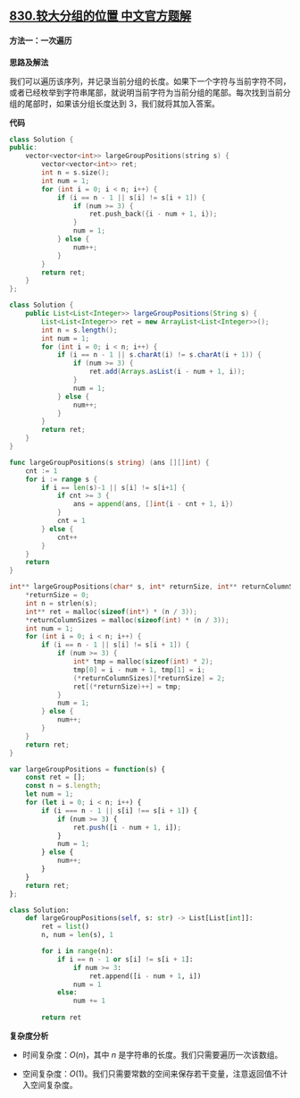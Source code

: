 ## [830.较大分组的位置 中文官方题解](https://leetcode.cn/problems/positions-of-large-groups/solutions/100000/jiao-da-fen-zu-de-wei-zhi-by-leetcode-so-fi3n)
#### 方法一：一次遍历

**思路及解法**

我们可以遍历该序列，并记录当前分组的长度。如果下一个字符与当前字符不同，或者已经枚举到字符串尾部，就说明当前字符为当前分组的尾部。每次找到当前分组的尾部时，如果该分组长度达到 $3$，我们就将其加入答案。

**代码**

```C++ [sol1-C++]
class Solution {
public:
    vector<vector<int>> largeGroupPositions(string s) {
        vector<vector<int>> ret;
        int n = s.size();
        int num = 1;
        for (int i = 0; i < n; i++) {
            if (i == n - 1 || s[i] != s[i + 1]) {
                if (num >= 3) {
                    ret.push_back({i - num + 1, i});
                }
                num = 1;
            } else {
                num++;
            }
        }
        return ret;
    }
};
```

```Java [sol1-Java]
class Solution {
    public List<List<Integer>> largeGroupPositions(String s) {
        List<List<Integer>> ret = new ArrayList<List<Integer>>();
        int n = s.length();
        int num = 1;
        for (int i = 0; i < n; i++) {
            if (i == n - 1 || s.charAt(i) != s.charAt(i + 1)) {
                if (num >= 3) {
                    ret.add(Arrays.asList(i - num + 1, i));
                }
                num = 1;
            } else {
                num++;
            }
        }
        return ret;
    }
}
```

```go [sol1-Golang]
func largeGroupPositions(s string) (ans [][]int) {
    cnt := 1
    for i := range s {
        if i == len(s)-1 || s[i] != s[i+1] {
            if cnt >= 3 {
                ans = append(ans, []int{i - cnt + 1, i})
            }
            cnt = 1
        } else {
            cnt++
        }
    }
    return
}
```

```C [sol1-C]
int** largeGroupPositions(char* s, int* returnSize, int** returnColumnSizes) {
    *returnSize = 0;
    int n = strlen(s);
    int** ret = malloc(sizeof(int*) * (n / 3));
    *returnColumnSizes = malloc(sizeof(int) * (n / 3));
    int num = 1;
    for (int i = 0; i < n; i++) {
        if (i == n - 1 || s[i] != s[i + 1]) {
            if (num >= 3) {
                int* tmp = malloc(sizeof(int) * 2);
                tmp[0] = i - num + 1, tmp[1] = i;
                (*returnColumnSizes)[*returnSize] = 2;
                ret[(*returnSize)++] = tmp;
            }
            num = 1;
        } else {
            num++;
        }
    }
    return ret;
}
```

```JavaScript [sol1-JavaScript]
var largeGroupPositions = function(s) {
    const ret = [];
    const n = s.length;
    let num = 1;
    for (let i = 0; i < n; i++) {
        if (i === n - 1 || s[i] !== s[i + 1]) {
            if (num >= 3) {
                ret.push([i - num + 1, i]);
            }
            num = 1;
        } else {
            num++;
        }
    }
    return ret;
};
```

```Python [sol1-Python3]
class Solution:
    def largeGroupPositions(self, s: str) -> List[List[int]]:
        ret = list()
        n, num = len(s), 1

        for i in range(n):
            if i == n - 1 or s[i] != s[i + 1]:
                if num >= 3:
                    ret.append([i - num + 1, i])
                num = 1
            else:
                num += 1
        
        return ret
```

**复杂度分析**

- 时间复杂度：$O(n)$，其中 $n$ 是字符串的长度。我们只需要遍历一次该数组。

- 空间复杂度：$O(1)$。我们只需要常数的空间来保存若干变量，注意返回值不计入空间复杂度。